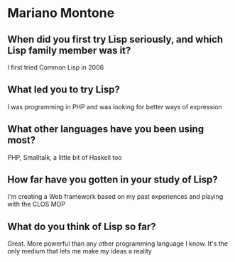 # Mariano Montone

## When did you first try Lisp seriously, and which Lisp family member was it?

I first tried Common Lisp in 2006

## What led you to try Lisp?

I was programming in PHP and was looking for better ways of expression

## What other languages have you been using most?

PHP, Smalltalk, a little bit of Haskell too

## How far have you gotten in your study of Lisp?

I'm creating a Web framework based on my past experiences and playing
with the CLOS MOP

## What do you think of Lisp so far?

Great. More powerful than any other programming language I know. It's
the only medium that lets me make my ideas a reality
